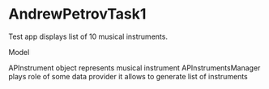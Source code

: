 # AndrewPetrovTask1

Test app displays list of 10 musical instruments.

Model

APInstrument object represents musical instrument
APInstrumentsManager plays role of some data provider it allows to generate list of instruments
